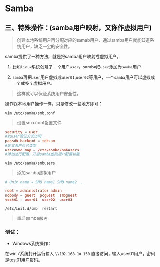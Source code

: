 # Samba

## 三、特殊操作：(samba用户映射，又称作虚拟用户)

> 创建本地系统用户再分配对应的samab用户，通过samba用户就能知道系统用户，缺乏一定的安全性。

samba提供了一种方法，就是把samba用户映射成虚拟用户。

1. 比如`linux`系统创建了一个用户`user`，samba把`user`添加为`samba`用户

2. `samba`再把`user`用户虚拟成`user01`,`user02`等用户，一个`samba`用户可以虚拟成一个或多个虚拟用户。

> 这样就可以保证系统用户安全性。

操作跟本地用户操作一样，只是修改一些地方即可：

`vim /etc/samba/smb.conf`
> 设置smb.conf配置文件

```conf
security = user
#以user验证方式访问
passdb backend = tdbsam
#定义用户后台类型
username map = /etc/samba/smbusers
#添加这行配置，开启samba虚拟用户配置功能
```

`vim /etc/samba/smbusers`
> 添加samba虚拟用户

```conf
# Unix_name = SMB_name1 SMB_name2 ...

root = administrator admin
nobody = guest  pcguest  smbguest
test01 = user01  user02  user03
```

`/etc/init.d/smb  restart`
> 重启samba服务

### 测试：

- Windows系统操作：

在win 7系统打开运行输入 `\\192.168.10.150` 直接访问，输入user01用户，密码是test01用户密码。
